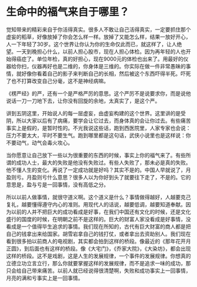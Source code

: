 # 生命中的福气来自于哪里？

觉知带来的精彩来自于你活得真实。很多人不敢让自己活得真实，一定要抓住那个虚妄的稻草，好像放掉了你会怎么样一样。放掉了又能怎么样，结果一放好开心，人一下年轻了30岁。这个世界让你认为你的生命仅此而已，就这样了，让人绝望。一天到晚担心什么，以前人担心股市，现在人担心体检。因为再年轻的人也开始得癌症了。单位年检，真的好担心，现在9000元的体检也出来了。用最好的仪器给你扫，仪器再好也是二维的，你身体是三维的。你实际在做一件非常愚昧的事情，就好像你看着自己的影子来判断自己的长相，然后被这个东西吓得半死。吓死了也不打算改变自己分毫，这不是神经病嘛。

《楞严经》的严，还有一个是严格严厉的意思。这个严厉不是说要求你，而是说他说话一刀一刀地下去，让你没有回旋的余地，太真实了，是这个严。

讲到五阴这里，开始说人的每一层虚妄，由虚妄构建的这个世界。这里讲的是受阴，所以大家以后有了病痛，要学会让它过去，而身体真的会让你过去。有些痛苦事实上是假的，是暂时性的。不光我说这些话，跑到西医院里，人家专家也会说：压力不要太大，平时不要生气。跑到哪里都是这句话，武侠小说里也是这样说：你不要动气，动气会毒火攻心。

当你愿意让自己放下一些以为很重要的东西的时候，事实上你的福气来了。有些所谓的成功人士，最大的失败是他没有失败过。有些人失败了，那未必是真的失败。他不懂人生的变化。再说了一定成功就是好吗？其实不是的。中国人早就说了，月盈则亏。月盈则亏什么意思？很多人以为你好到头了就要往下走了，不是的。它的意思是，盈与亏是一回事情，没有高低之分。

所以以前人做事情，就很守道义啊。这个道义是什么？事情做得越好，人越要克己复礼，越要懂得遵守内心的准则。用现代人的话说，越要低调，越要知道奉献。因为以前的人并不把巨大的成功看成是好事，在我们中国还有文化的时候，还是文化盛行的国度的时候，在明朝之前不是这样的。巨大的财富人家没看成是好事情，没看成是一个值得毕生追求的事情。我们现在所知的，古代有巨大财富的商人都是把自己的钱拿出来给国家。胡雪岩拿自己的钱打仗，或者拿出去资助别人。我们现在看到很多拍以前商人的电视剧，其实都会拍到这样的桥段。像最近的《那年花开月正圆》，到后面也有这样的桥段。像《大宅门》，《乔家大院》，《大染坊》，都会出现这样的桥段。这不是戏剧，这是人生的发展规律，一个事件的发展规律。你想真的立德立功立言立行，那么你就要掌握这样的发展规律，而不是追求一味的成功，那只会给自己带来痛苦。以前人就已经说得很清楚啊，失败和成功事实上一回事情，月亮的满和亏事实上是一回事情。

